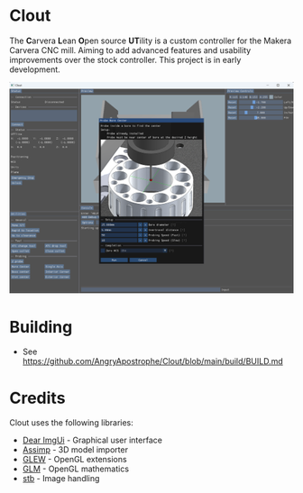 # Clout
The **C**arvera **L**ean **O**pen source **UT**ility is a custom controller for the Makera Carvera CNC mill.  Aiming to add advanced features and usability improvements over the stock controller.  This project is in early development.

<img src="./images/Clout.png" width="800px">

# Building

* See https://github.com/AngryApostrophe/Clout/blob/main/build/BUILD.md

# Credits

Clout uses the following libraries:
* [Dear ImgUi](https://github.com/ocornut/imgui) - Graphical user interface
* [Assimp](https://github.com/assimp/assimp) - 3D model importer
* [GLEW](https://github.com/nigels-com/glew) - OpenGL extensions
* [GLM](https://github.com/g-truc/glm) - OpenGL mathematics
* [stb](https://github.com/nothings/stb/) - Image handling
